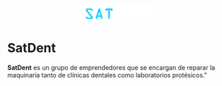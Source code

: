<p align="center"><img src="assets/images/logo.png" width="180px" /></p>


# SatDent

**SatDent** es un grupo de emprendedores que se encargan de reparar la maquinaria tanto de clínicas dentales como laboratorios protésicos."

